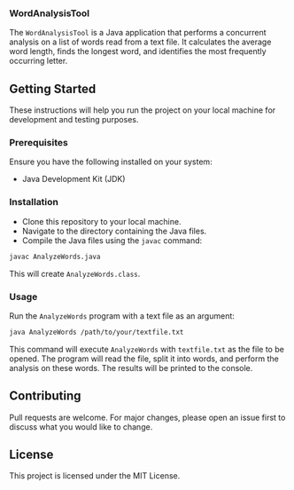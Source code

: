 ### WordAnalysisTool

 The `WordAnalysisTool` is a Java application that performs a concurrent analysis on a list of words read from a text file. 
 It calculates the average word length, finds the longest word, and identifies the most frequently occurring letter.

## Getting Started

 These instructions will help you run the project on your local machine for development and testing purposes.

### Prerequisites

Ensure you have the following installed on your system:

- Java Development Kit (JDK)

### Installation

- Clone this repository to your local machine.
- Navigate to the directory containing the Java files.
- Compile the Java files using the `javac` command:

```bash
javac AnalyzeWords.java
```

This will create `AnalyzeWords.class`.

### Usage

Run the `AnalyzeWords` program with a text file as an argument:

```bash
java AnalyzeWords /path/to/your/textfile.txt
```

This command will execute `AnalyzeWords` with `textfile.txt` as the file to be opened. 
The program will read the file, split it into words, and perform the analysis on these words. The results will be printed to the console.

## Contributing

Pull requests are welcome. For major changes, please open an issue first to discuss what you would like to change.

## License

This project is licensed under the MIT License.
